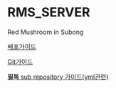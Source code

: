 # RMS_SERVER
Red Mushroom in Subong

[배포가이드](distribute-guide.MD)

[Git가이드](git-guide.MD)

[**필독** sub repository 가이드(yml관련)](git-subRepo-guide.MD)
